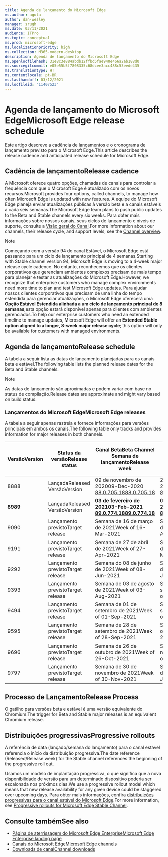 ```yaml
---
title: Agenda de lançamento do Microsoft Edge
ms.author: aguta
author: dan-wesley
manager: srugh
ms.date: 03/11/2021
audience: ITPro
ms.topic: conceptual
ms.prod: microsoft-edge
ms.localizationpriority: high
ms.collection: M365-modern-desktop
description: Agenda de lançamento do Microsoft Edge
ms.openlocfilehash: 31e8c3e884abdb12ffbd5fae940e466a2ab188d0
ms.sourcegitcommit: e05e55b5f7808335c68dcee3acc488c53eede435
ms.translationtype: HT
ms.contentlocale: pt-BR
ms.lasthandoff: 03/12/2021
ms.locfileid: "11407523"
---
```

# <a name="microsoft-edge-release-schedule"></a><span data-ttu-id="bb740-103">Agenda de lançamento do Microsoft Edge</span><span class="sxs-lookup"><span data-stu-id="bb740-103">Microsoft Edge release schedule</span></span>

<span data-ttu-id="bb740-104">Este artigo descreve a cadência de lançamentos e o cronograma de lançamento previsto para o Microsoft Edge.</span><span class="sxs-lookup"><span data-stu-id="bb740-104">This article describes the release cadence and anticipated release schedule for Microsoft Edge.</span></span>

## <a name="release-cadence"></a><span data-ttu-id="bb740-105">Cadência de lançamento</span><span class="sxs-lookup"><span data-stu-id="bb740-105">Release cadence</span></span>

<span data-ttu-id="bb740-106">A Microsoft oferece quatro opções, chamadas de canais para controlar a frequência com que o Microsoft Edge é atualizado com os novos recursos.</span><span class="sxs-lookup"><span data-stu-id="bb740-106">Microsoft provides four options, called channels, to manage how often Microsoft Edge is updated with new features.</span></span> <span data-ttu-id="bb740-107">A equipe do Microsoft Edge planeja enviar atualizações públicas à versão beta e a canais estáveis a cada seis semanas.</span><span class="sxs-lookup"><span data-stu-id="bb740-107">The Microsoft Edge team plans to push public updates to the Beta and Stable channels every six weeks.</span></span> <span data-ttu-id="bb740-108">Para obter mais informações sobre nossos canais, seus ciclos de lançamento e níveis de suporte, consulte a [Visão geral do Canal](https://docs.microsoft.com/DeployEdge/microsoft-edge-channels#channel-overview).</span><span class="sxs-lookup"><span data-stu-id="bb740-108">For more information about our channels, their release cycle, and support levels, see the [Channel overview](https://docs.microsoft.com/DeployEdge/microsoft-edge-channels#channel-overview).</span></span>

> [!NOTE]
> <span data-ttu-id="bb740-109">Começando com a versão 94 do canal Estável, o Microsoft Edge está passando para um ciclo de lançamento principal de 4 semanas.</span><span class="sxs-lookup"><span data-stu-id="bb740-109">Starting with Stable channel version 94, Microsoft Edge is moving to a 4-week major release cycle cadence.</span></span> <span data-ttu-id="bb740-110">No entanto, reconhecemos que os clientes corporativos que gerenciam ambientes complexos precisam de mais tempo para planejar e testar as atualizações do Microsoft Edge.</span><span class="sxs-lookup"><span data-stu-id="bb740-110">However, we recognize that enterprise customers who manage complex environments need more time to plan and test Microsoft Edge updates.</span></span> <span data-ttu-id="bb740-111">Para ajudar nossos clientes corporativos que precisam de uma linha do tempo estendida para gerenciar atualizações, o Microsoft Edge oferecerá uma **Opção Estável Estendida alinhada a um ciclo de lançamento principal de 8 semanas**;esta opção estará disponível apenas para clientes com ambientes gerenciados.</span><span class="sxs-lookup"><span data-stu-id="bb740-111">To help our enterprise customers who need an extended timeline to manage updates, Microsoft Edge will offer an **Extended Stable option aligned to a longer, 8-week major release cycle**; this option will only be available for customers with managed environments.</span></span>

## <a name="release-schedule"></a><span data-ttu-id="bb740-112">Agenda de lançamento</span><span class="sxs-lookup"><span data-stu-id="bb740-112">Release schedule</span></span>

<span data-ttu-id="bb740-113">A tabela a seguir lista as datas de lançamento planejadas para os canais beta e estável.</span><span class="sxs-lookup"><span data-stu-id="bb740-113">The following table lists the planned release dates for the Beta and Stable channels.</span></span>

> [!NOTE]
> <span data-ttu-id="bb740-114">As datas de lançamento são aproximadas e podem variar com base no status de compilação.</span><span class="sxs-lookup"><span data-stu-id="bb740-114">Release dates are approximate and might vary based on build status.</span></span>

### <a name="microsoft-edge-releases"></a><span data-ttu-id="bb740-115">Lançamentos do Microsoft Edge</span><span class="sxs-lookup"><span data-stu-id="bb740-115">Microsoft Edge releases</span></span>

<span data-ttu-id="bb740-116">A tabela a seguir apenas rastreia e fornece informações para versões principais em ambos os canais.</span><span class="sxs-lookup"><span data-stu-id="bb740-116">The following table only tracks and provides information for major releases in both channels.</span></span>

| <span data-ttu-id="bb740-117">Versão</span><span class="sxs-lookup"><span data-stu-id="bb740-117">Version</span></span> | <span data-ttu-id="bb740-118">Status da versão</span><span class="sxs-lookup"><span data-stu-id="bb740-118">Release status</span></span> | <span data-ttu-id="bb740-119">Canal Beta</span><span class="sxs-lookup"><span data-stu-id="bb740-119">Beta Channel</span></span><br><span data-ttu-id="bb740-120">Semana de lançamento</span><span class="sxs-lookup"><span data-stu-id="bb740-120">Release week</span></span> | <span data-ttu-id="bb740-121">Canal Estável</span><span class="sxs-lookup"><span data-stu-id="bb740-121">Stable Channel</span></span><br><span data-ttu-id="bb740-122">Semana de lançamento</span><span class="sxs-lookup"><span data-stu-id="bb740-122">Release week</span></span> |
|---------|-----|------|--------|
| <span data-ttu-id="bb740-123">88</span><span class="sxs-lookup"><span data-stu-id="bb740-123">88</span></span> | <span data-ttu-id="bb740-124">Lançada</span><span class="sxs-lookup"><span data-stu-id="bb740-124">Released</span></span><br><span data-ttu-id="bb740-125">Versão</span><span class="sxs-lookup"><span data-stu-id="bb740-125">Version</span></span> | <span data-ttu-id="bb740-126">09 de novembro de 2020</span><span class="sxs-lookup"><span data-stu-id="bb740-126">09-Dec-2020</span></span><br>[<span data-ttu-id="bb740-127">88.0.705.18</span><span class="sxs-lookup"><span data-stu-id="bb740-127">88.0.705.18</span></span>](https://docs.microsoft.com/deployedge/microsoft-edge-relnote-beta-channel#version-88070518-december-9) | <span data-ttu-id="bb740-128">21 de janeiro de 2021</span><span class="sxs-lookup"><span data-stu-id="bb740-128">21-Jan-2021</span></span><br>[<span data-ttu-id="bb740-129">88.0.705.50</span><span class="sxs-lookup"><span data-stu-id="bb740-129">88.0.705.50</span></span>](https://docs.microsoft.com/deployedge/microsoft-edge-relnote-stable-channel#version-88070550-january-21)|
| **<span data-ttu-id="bb740-130">89</span><span class="sxs-lookup"><span data-stu-id="bb740-130">89</span></span>** | <span data-ttu-id="bb740-131">Lançada</span><span class="sxs-lookup"><span data-stu-id="bb740-131">Released</span></span><br><span data-ttu-id="bb740-132">Versão</span><span class="sxs-lookup"><span data-stu-id="bb740-132">Version</span></span> | **<span data-ttu-id="bb740-133">03 de fevereiro de 2021</span><span class="sxs-lookup"><span data-stu-id="bb740-133">03-Feb-2021</span></span>**<br>**[<span data-ttu-id="bb740-134">89.0.774.18</span><span class="sxs-lookup"><span data-stu-id="bb740-134">89.0.774.18</span></span>](https://docs.microsoft.com/deployedge/microsoft-edge-relnote-beta-channel#version-89077418-february-3)** | **<span data-ttu-id="bb740-135">04-mar-2021</span><span class="sxs-lookup"><span data-stu-id="bb740-135">04-Mar-2021</span></span>**<br>**[<span data-ttu-id="bb740-136">89.0.774.45</span><span class="sxs-lookup"><span data-stu-id="bb740-136">89.0.774.45</span></span>](https://docs.microsoft.com/deployedge/microsoft-edge-relnote-stable-channel#version-89077445-march-21)** |
| <span data-ttu-id="bb740-137">90</span><span class="sxs-lookup"><span data-stu-id="bb740-137">90</span></span> | <span data-ttu-id="bb740-138">Lançamento previsto</span><span class="sxs-lookup"><span data-stu-id="bb740-138">Target release</span></span> | <span data-ttu-id="bb740-139">Semana de 16 de março de 2021</span><span class="sxs-lookup"><span data-stu-id="bb740-139">Week of 16-Mar-2021</span></span> | <span data-ttu-id="bb740-140">Semana de 15 de abril de 2021</span><span class="sxs-lookup"><span data-stu-id="bb740-140">Week of 15-Apr-2021</span></span> |
| <span data-ttu-id="bb740-141">91</span><span class="sxs-lookup"><span data-stu-id="bb740-141">91</span></span> | <span data-ttu-id="bb740-142">Lançamento previsto</span><span class="sxs-lookup"><span data-stu-id="bb740-142">Target release</span></span> | <span data-ttu-id="bb740-143">Semana de 27 de abril de 2021</span><span class="sxs-lookup"><span data-stu-id="bb740-143">Week of 27-Apr-2021</span></span> | <span data-ttu-id="bb740-144">Semana de 27 de maio de 2021</span><span class="sxs-lookup"><span data-stu-id="bb740-144">Week of 27-May-2021</span></span> |
| <span data-ttu-id="bb740-145">92</span><span class="sxs-lookup"><span data-stu-id="bb740-145">92</span></span> | <span data-ttu-id="bb740-146">Lançamento previsto</span><span class="sxs-lookup"><span data-stu-id="bb740-146">Target release</span></span> | <span data-ttu-id="bb740-147">Semana do 08 de junho de 2021</span><span class="sxs-lookup"><span data-stu-id="bb740-147">Week of 08-Jun-2021</span></span> | <span data-ttu-id="bb740-148">Semana de 22 de julho de 2021</span><span class="sxs-lookup"><span data-stu-id="bb740-148">Week of 22-Jul-2021</span></span> |
| <span data-ttu-id="bb740-149">93</span><span class="sxs-lookup"><span data-stu-id="bb740-149">93</span></span> | <span data-ttu-id="bb740-150">Lançamento previsto</span><span class="sxs-lookup"><span data-stu-id="bb740-150">Target release</span></span> | <span data-ttu-id="bb740-151">Semana de 03 de agosto de 2021</span><span class="sxs-lookup"><span data-stu-id="bb740-151">Week of 03-Aug-2021</span></span> | <span data-ttu-id="bb740-152">Semana de 02 de setembro de 2021</span><span class="sxs-lookup"><span data-stu-id="bb740-152">Week of 02-Sep-2021</span></span> |
| <span data-ttu-id="bb740-153">94</span><span class="sxs-lookup"><span data-stu-id="bb740-153">94</span></span> | <span data-ttu-id="bb740-154">Lançamento previsto</span><span class="sxs-lookup"><span data-stu-id="bb740-154">Target release</span></span> | <span data-ttu-id="bb740-155">Semana de 01 de setembro de 2021</span><span class="sxs-lookup"><span data-stu-id="bb740-155">Week of 01-Sep-2021</span></span> | <span data-ttu-id="bb740-156">Semana de 23 de setembro de 2021</span><span class="sxs-lookup"><span data-stu-id="bb740-156">Week of 23-Sep-2021</span></span> |
| <span data-ttu-id="bb740-157">95</span><span class="sxs-lookup"><span data-stu-id="bb740-157">95</span></span> | <span data-ttu-id="bb740-158">Lançamento previsto</span><span class="sxs-lookup"><span data-stu-id="bb740-158">Target release</span></span> | <span data-ttu-id="bb740-159">Semana de 28 de setembro de 2021</span><span class="sxs-lookup"><span data-stu-id="bb740-159">Week of 28-Sep-2021</span></span> | <span data-ttu-id="bb740-160">Semana de 21 de outubro de 2021</span><span class="sxs-lookup"><span data-stu-id="bb740-160">Week of 21-Oct-2021</span></span> |
| <span data-ttu-id="bb740-161">96</span><span class="sxs-lookup"><span data-stu-id="bb740-161">96</span></span> | <span data-ttu-id="bb740-162">Lançamento previsto</span><span class="sxs-lookup"><span data-stu-id="bb740-162">Target release</span></span> | <span data-ttu-id="bb740-163">Semana de 26 de outubro de 2021</span><span class="sxs-lookup"><span data-stu-id="bb740-163">Week of 26-Oct-2021</span></span> | <span data-ttu-id="bb740-164">Semana de 18 de novembro de 2021</span><span class="sxs-lookup"><span data-stu-id="bb740-164">Week of 18-Nov-2021</span></span> |
| <span data-ttu-id="bb740-165">97</span><span class="sxs-lookup"><span data-stu-id="bb740-165">97</span></span> | <span data-ttu-id="bb740-166">Lançamento previsto</span><span class="sxs-lookup"><span data-stu-id="bb740-166">Target release</span></span> | <span data-ttu-id="bb740-167">Semana de 30 de novembro de 2021</span><span class="sxs-lookup"><span data-stu-id="bb740-167">Week of 30-Nov-2021</span></span> | <span data-ttu-id="bb740-168">Semana de 06 de janeiro de 2022</span><span class="sxs-lookup"><span data-stu-id="bb740-168">Week of 06-Jan-2022</span></span> |

## <a name="release-process"></a><span data-ttu-id="bb740-169">Processo de Lançamento</span><span class="sxs-lookup"><span data-stu-id="bb740-169">Release Process</span></span>

<span data-ttu-id="bb740-170">O gatilho para versões beta e estável é uma versão equivalente do Chromium.</span><span class="sxs-lookup"><span data-stu-id="bb740-170">The trigger for Beta and Stable major releases is an equivalent Chromium release.</span></span>

## <a name="progressive-rollouts"></a><span data-ttu-id="bb740-171">Distribuições progressivas</span><span class="sxs-lookup"><span data-stu-id="bb740-171">Progressive rollouts</span></span>

<span data-ttu-id="bb740-172">A referência de data (lançado/semana do lançamento) para o canal estável referencia o início da distribuição progressiva.</span><span class="sxs-lookup"><span data-stu-id="bb740-172">The date reference (Released/Release week) for the Stable channel references the beginning of the progressive roll out.</span></span>

<span data-ttu-id="bb740-173">Usamos um modelo de implantação progressiva, o que significa que a nova disponibilidade de versão para um determinado dispositivo poderia ser escalonada nos próximos dias.</span><span class="sxs-lookup"><span data-stu-id="bb740-173">We use a progressive rollout model which means that new release availability for any given device could be staggered over upcoming days.</span></span> <span data-ttu-id="bb740-174">Para obter mais informações, confira [distribuições progressivas para o canal estável do Microsoft Edge](microsoft-edge-update-progressive-rollout.md).</span><span class="sxs-lookup"><span data-stu-id="bb740-174">For more information, see [Progressive rollouts for Microsoft Edge Stable Channel](microsoft-edge-update-progressive-rollout.md).</span></span>

## <a name="see-also"></a><span data-ttu-id="bb740-175">Consulte também</span><span class="sxs-lookup"><span data-stu-id="bb740-175">See also</span></span>

- [<span data-ttu-id="bb740-176">Página de aterrissagem do Microsoft Edge Enterprise</span><span class="sxs-lookup"><span data-stu-id="bb740-176">Microsoft Edge Enterprise landing page</span></span>](https://aka.ms/EdgeEnterprise)
- [<span data-ttu-id="bb740-177">Canais do Microsoft Edge</span><span class="sxs-lookup"><span data-stu-id="bb740-177">Microsoft Edge channels</span></span>](microsoft-edge-channels.md)
- [<span data-ttu-id="bb740-178">Downloads de canal</span><span class="sxs-lookup"><span data-stu-id="bb740-178">Channel downloads</span></span>](https://www.microsoft.com/edge/business/download)